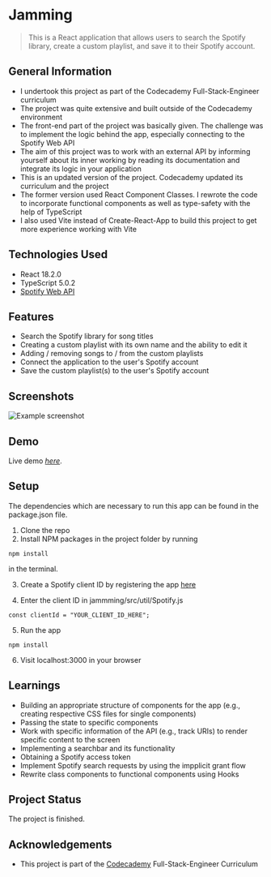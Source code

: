 # Jamming
> This is a React application that allows users to search the Spotify library, create a custom playlist, and save it to their Spotify account.



## General Information
- I undertook this project as part of the Codecademy Full-Stack-Engineer curriculum
- The project was quite extensive and built outside of the Codecademy environment
- The front-end part of the project was basically given. The challenge was to implement the logic behind the app, especially connecting to the Spotify Web API
- The aim of this project was to work with an external API by informing yourself about its inner working by reading its documentation and integrate its logic in your application
- This is an updated version of the project. Codecademy updated its curriculum and the project
- The former version used React Component Classes. I rewrote the code to incorporate functional components as well as type-safety with the help of TypeScript
- I also used Vite instead of Create-React-App to build this project to get more experience working with Vite



## Technologies Used
- React 18.2.0
- TypeScript 5.0.2
- [Spotify Web API](https://developer.spotify.com/documentation/web-api/)



## Features
- Search the Spotify library for song titles 
- Creating a custom playlist with its own name and the ability to edit it
- Adding / removing songs to / from the custom playlists
- Connect the application to the user's Spotify account
- Save the custom playlist(s) to the user's Spotify account



## Screenshots
![Example screenshot](https://i.ibb.co/GpCmDzy/jammming-screenshot.jpg)



## Demo
Live demo [_here_](https://profound-eclair-0b3305.netlify.app/).



## Setup
The dependencies which are necessary to run this app can be found in the package.json file.

1. Clone the repo
2. Install NPM packages in the project folder by running
```
npm install
```
in the terminal.

3. Create a Spotify client ID by registering the app [here](https://developer.spotify.com/dashboard/)

4. Enter the client ID in jammming/src/util/Spotify.js
```
const clientId = "YOUR_CLIENT_ID_HERE";
```
5. Run the app 
```
npm install
```
6. Visit localhost:3000 in your browser



## Learnings
- Building an appropriate structure of components for the app (e.g., creating respective CSS files for single components)
- Passing the state to specific components
- Work with specific information of the API (e.g., track URIs) to render specific content to the screen
- Implementing a searchbar and its functionality
- Obtaining a Spotify access token
- Implement Spotify search requests by using the impplicit grant flow
- Rewrite class components to functional components using Hooks



## Project Status
The project is finished. 



## Acknowledgements
- This project is part of the [Codecademy](https://www.codecademy.com/) Full-Stack-Engineer Curriculum



